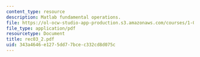 ```yaml
---
content_type: resource
description: Matlab fundamental operations.
file: https://ol-ocw-studio-app-production.s3.amazonaws.com/courses/1-017-computing-and-data-analysis-for-environmental-applications-fall-2003/343a4646e1275dd77bcec332cd8d075c_rec03_2.pdf
file_type: application/pdf
resourcetype: Document
title: rec03_2.pdf
uid: 343a4646-e127-5dd7-7bce-c332cd8d075c
---
```


